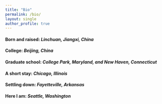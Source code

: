 ```yaml
---
title: "Bio"
permalink: /bio/
layout: single
author_profile: true
---
```


#### Born and raised: *Linchuan, Jiangxi, China*

#### College: *Beijing, China*

#### Graduate school: *College Park, Maryland, and New Haven, Connecticut*

#### A short stay: *Chicago, Illinois*

#### Settling down: *Fayetteville, Arkansas*

#### Here I am: *Seattle, Washington*

